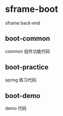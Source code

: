 # sframe-boot
sframe back-end

## boot-common
common 组件功能代码

## boot-practice
spring 练习代码

## boot-demo
demo 代码

